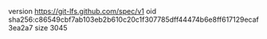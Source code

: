 version https://git-lfs.github.com/spec/v1
oid sha256:c86549cbf7ab103eb2b610c20c1f307785dff44474b6e8ff617129ecaf3ea2a7
size 3045
